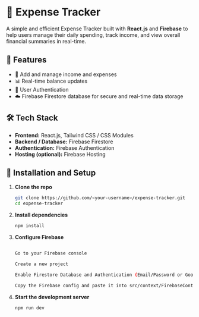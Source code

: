 # 💸 Expense Tracker

A simple and efficient Expense Tracker built with **React.js** and **Firebase** to help users manage their daily spending, track income, and view overall financial summaries in real-time.

## 🚀 Features

- 🧾 Add and manage income and expenses
- 📊 Real-time balance updates
- 🔐 User Authentication
- ☁️ Firebase Firestore database for secure and real-time data storage

## 🛠️ Tech Stack

- **Frontend:** React.js, Tailwind CSS / CSS Modules
- **Backend / Database:** Firebase Firestore
- **Authentication:** Firebase Authentication
- **Hosting (optional):** Firebase Hosting


## 🔧 Installation and Setup

1. **Clone the repo**
   ```bash
   git clone https://github.com/<your-username>/expense-tracker.git
   cd expense-tracker
   ```
2. **Install dependencies**
   ```bash
   npm install
   ```
3. **Configure Firebase**
   ```bash

   Go to your Firebase console

   Create a new project

   Enable Firestore Database and Authentication (Email/Password or Google)

   Copy the Firebase config and paste it into src/context/FirebaseContext.jsx
   ```
4. **Start the development server**
   ```bash
   npm run dev
   ```
